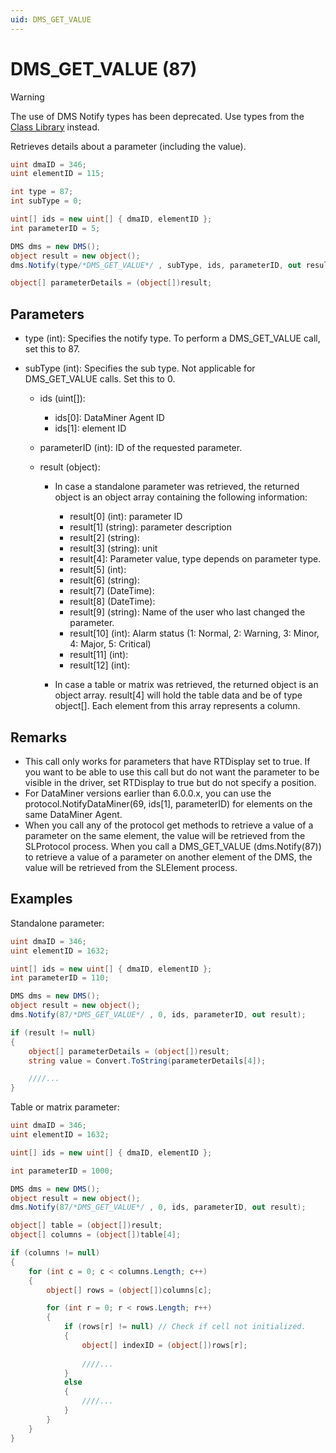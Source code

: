 ```yaml
---
uid: DMS_GET_VALUE
---
```


# DMS_GET_VALUE (87)

> [!WARNING]
> The use of DMS Notify types has been deprecated. Use types from the [Class Library](xref:ClassLibraryIntroduction) instead.

Retrieves details about a parameter (including the value).

```csharp
uint dmaID = 346;
uint elementID = 115;

int type = 87;
int subType = 0;

uint[] ids = new uint[] { dmaID, elementID };
int parameterID = 5;

DMS dms = new DMS();
object result = new object();
dms.Notify(type/*DMS_GET_VALUE*/ , subType, ids, parameterID, out result);

object[] parameterDetails = (object[])result;
```

## Parameters

- type (int): Specifies the notify type. To perform a DMS_GET_VALUE call, set this to 87.
- subType (int): Specifies the sub type. Not applicable for DMS_GET_VALUE calls. Set this to 0.

  - ids (uint[]):

    - ids[0]: DataMiner Agent ID
    - ids[1]: element ID

  - parameterID (int): ID of the requested parameter.
  - result (object):

    - In case a standalone parameter was retrieved, the returned object is an object array containing the following information:

      - result[0] (int): parameter ID
      - result[1] (string): parameter description
      - result[2] (string):
      - result[3] (string): unit
      - result[4]: Parameter value, type depends on parameter type.
      - result[5] (int):
      - result[6] (string):
      - result[7] (DateTime):
      - result[8] (DateTime):
      - result[9] (string): Name of the user who last changed the parameter.
      - result[10] (int): Alarm status (1: Normal, 2: Warning, 3: Minor, 4: Major, 5: Critical)
      - result[11] (int):
      - result[12] (int):

    - In case a table or matrix was retrieved, the returned object is an object array. result[4] will hold the table data and be of type object[]. Each element from this array represents a column.

## Remarks

- This call only works for parameters that have RTDisplay set to true. If you want to be able to use this call but do not want the parameter to be visible in the driver, set RTDisplay to true but do not specify a position.
- For DataMiner versions earlier than 6.0.0.x, you can use the protocol.NotifyDataMiner(69, ids[1], parameterID) for elements on the same DataMiner Agent.
- When you call any of the protocol get methods to retrieve a value of a parameter on the same element, the value will be retrieved from the SLProtocol process. When you call a DMS_GET_VALUE (dms.Notify(87)) to retrieve a value of a parameter on another element of the DMS, the value will be retrieved from the SLElement process.

## Examples

Standalone parameter:

```csharp
uint dmaID = 346;
uint elementID = 1632;

uint[] ids = new uint[] { dmaID, elementID };
int parameterID = 110;

DMS dms = new DMS();
object result = new object();
dms.Notify(87/*DMS_GET_VALUE*/ , 0, ids, parameterID, out result);

if (result != null)
{
    object[] parameterDetails = (object[])result;
    string value = Convert.ToString(parameterDetails[4]);

    ////...
}
```

Table or matrix parameter:

```csharp
uint dmaID = 346;
uint elementID = 1632;

uint[] ids = new uint[] { dmaID, elementID };

int parameterID = 1000;

DMS dms = new DMS();
object result = new object();
dms.Notify(87/*DMS_GET_VALUE*/ , 0, ids, parameterID, out result);

object[] table = (object[])result;
object[] columns = (object[])table[4];

if (columns != null)
{
    for (int c = 0; c < columns.Length; c++)
    {
        object[] rows = (object[])columns[c];

        for (int r = 0; r < rows.Length; r++)
        {
            if (rows[r] != null) // Check if cell not initialized.
            {
                object[] indexID = (object[])rows[r];
                
                ////...
            }
            else
            {
                ////...
            }
        }
    }
}
```
